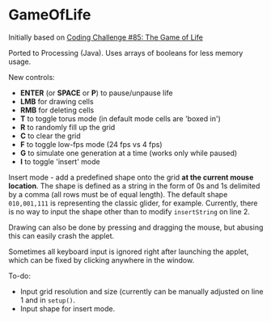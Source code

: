 # GameOfLife

Initially based on [Coding Challenge #85: The Game of Life](https://www.youtube.com/watch?v=FWSR_7kZuYg)

Ported to Processing (Java). Uses arrays of booleans for less memory usage.

New controls:

- **ENTER** (or **SPACE** or **P**) to pause/unpause life
- **LMB** for drawing cells
- **RMB** for deleting cells
- **T** to toggle torus mode (in default mode cells are 'boxed in')
- **R** to randomly fill up the grid
- **C** to clear the grid
- **F** to toggle low-fps mode (24 fps vs 4 fps)
- **G** to simulate one generation at a time (works only while paused)
- **I** to toggle 'insert' mode

Insert mode - add a predefined shape onto the grid **at the current mouse location**. The shape is defined as a string in the form of 0s and 1s delimited by a comma (all rows must be of equal length). The default shape ```010,001,111``` is representing the classic glider, for example. Currently, there is no way to input the shape other than to modify ```insertString``` on line 2.

Drawing can also be done by pressing and dragging the mouse, but abusing this can easily crash the applet.

Sometimes all keyboard input is ignored right after launching the applet, which can be fixed by clicking anywhere in the window.

To-do:

- Input grid resolution and size (currently can be manually adjusted on line 1 and in ```setup()```.
- Input shape for insert mode.